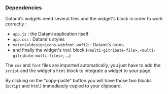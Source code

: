 ### Dependencies

Datami's widgets need several files and the widget's block in order to work correctly :

- `app.js` : the Datami application itself
- `app.css` : Datami's styles
- `materialdesignicons-webfont.woff2`: : Datami's icons
- and finally the widget's `html` block (`<multi-gitribute-file>`, `<multi-gitribute-multi-files>`, ...)

The `css` and `font` files are imported automatically, you just have to add the `script` and the widget's `html` block to integrate a widget to your page.

By clicking on the "copy-paste" button you will have those two blocks (`script` and `html`) immediately copied to your clipboard.
